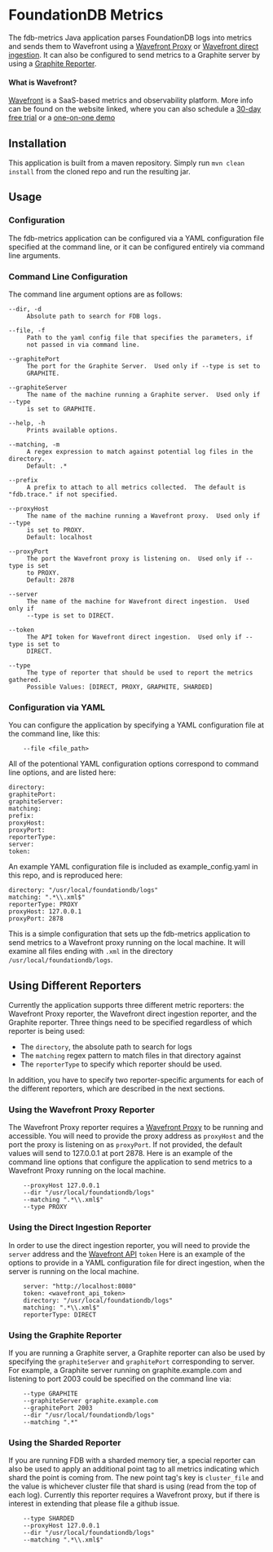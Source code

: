 # FoundationDB Metrics

The fdb-metrics Java application parses FoundationDB logs into metrics and sends them to Wavefront using a [Wavefront Proxy](https://docs.wavefront.com/proxies.html) or [Wavefront direct ingestion](https://docs.wavefront.com/direct_ingestion.html).  It can also be configured to send metrics to a Graphite server by using a [Graphite Reporter](https://metrics.dropwizard.io/3.1.0/manual/graphite/).

#### What is Wavefront?
[Wavefront](https://wavefront.com) is a SaaS-based metrics and observability platform.  More info can be found on the website linked, where you can also schedule a [30-day free trial](https://www.wavefront.com/sign-up/) or a [one-on-one demo](https://www.wavefront.com/schedule-a-meeting/)

## Installation
This application is built from a maven repository. Simply run ```mvn clean install``` from the cloned repo and run the resulting jar.


## Usage

### Configuration

The fdb-metrics application can be configured via a YAML configuration file specified at the command line, or it can be configured entirely via command line arguments.

### Command Line Configuration
The command line argument options are as follows:

```
--dir, -d
     Absolute path to search for FDB logs.
     
--file, -f
     Path to the yaml config file that specifies the parameters, if
     not passed in via command line.
     
--graphitePort
     The port for the Graphite Server.  Used only if --type is set to
     GRAPHITE.

--graphiteServer
     The name of the machine running a Graphite server.  Used only if --type
     is set to GRAPHITE.
     
--help, -h
     Prints available options.
     
--matching, -m
     A regex expression to match against potential log files in the directory.
     Default: .*
     
--prefix
     A prefix to attach to all metrics collected.  The default is "fdb.trace." if not specified.
     
--proxyHost
     The name of the machine running a Wavefront proxy.  Used only if --type
     is set to PROXY.
     Default: localhost
     
--proxyPort
     The port the Wavefront proxy is listening on.  Used only if --type is set
     to PROXY.
     Default: 2878
     
--server
     The name of the machine for Wavefront direct ingestion.  Used only if
     --type is set to DIRECT.
     
--token
     The API token for Wavefront direct ingestion.  Used only if --type is set to
     DIRECT.
     
--type
     The type of reporter that should be used to report the metrics gathered.
     Possible Values: [DIRECT, PROXY, GRAPHITE, SHARDED]

```

### Configuration via YAML
You can configure the application by specifying a YAML configuration file at the command line, like this:
```
    --file <file_path>
```

All of the potentional YAML configuration options correspond to command line options, and are listed here:

```
directory:
graphitePort:
graphiteServer:
matching:
prefix:
proxyHost:
proxyPort:
reporterType:
server:
token:
```

An example YAML configuration file is included as example_config.yaml in this repo, and is reproduced here:

```
directory: "/usr/local/foundationdb/logs"
matching: ".*\\.xml$"
reporterType: PROXY
proxyHost: 127.0.0.1
proxyPort: 2878
```

This is a simple configuration that sets up the fdb-metrics application to send metrics to a Wavefront proxy running on the local machine.  It will examine all files ending with ```.xml``` in the directory ```/usr/local/foundationdb/logs```.

## Using Different Reporters
Currently the application supports three different metric reporters: the Wavefront Proxy reporter, the Wavefront direct ingestion reporter, and the Graphite reporter.  Three things need to be specified regardless of which reporter is being used:
  * The ```directory```, the absolute path to search for logs
  * The ```matching``` regex pattern to match files in that directory against
  * The ```reporterType``` to specify which reporter should be used.

In addition, you have to specify two reporter-specific arguments for each of the different reporters, which are described in the next sections.
### Using the Wavefront Proxy Reporter

The Wavefront Proxy reporter requires a [Wavefront Proxy](https://docs.wavefront.com/proxies.html) to be running and accessible.  You will need to provide the proxy address as ```proxyHost``` and the port the proxy is listening on as ```proxyPort```. If not provided, the default values will send to 127.0.0.1 at port 2878. 
Here is an example of the command line options that configure the application to send metrics to a Wavefront Proxy running on the local machine.

```
    --proxyHost 127.0.0.1
    --dir "/usr/local/foundationdb/logs"
    --matching ".*\\.xml$"
    --type PROXY
```

### Using the Direct Ingestion Reporter

In order to use the direct ingestion reporter, you will need to provide the ```server``` address and the [Wavefront API](https://docs.wavefront.com/wavefront_api.html#generating-an-api-token) ```token```
Here is an example of the options to provide in a YAML configuration file for direct ingestion, when the server is running on the local machine.

```
    server: "http://localhost:8080"
    token: <wavefront_api_token>
    directory: "/usr/local/foundationdb/logs"
    matching: ".*\\.xml$"
    reporterType: DIRECT
```

### Using the Graphite Reporter

If you are running a Graphite server, a Graphite reporter can also be used by specifying the ```graphiteServer``` and ```graphitePort``` corresponding to server.  For example, a Graphite server running on graphite.example.com and listening to port 2003 could be specified on the command line via:

```
    --type GRAPHITE
    --graphiteServer graphite.example.com
    --graphitePort 2003
    --dir "/usr/local/foundationdb/logs"
    --matching ".*"
```

### Using the Sharded Reporter

If you are running FDB with a sharded memory tier, a special reporter can also be used to apply an additional point tag to all metrics indicating which shard the point is coming from.  The new point tag's key is `cluster_file` and the value is whichever cluster file that shard is using (read from the top of each log). Currently this reporter requires a Wavefront proxy, but if there is interest in extending that please file a github issue.
```
    --type SHARDED
    --proxyHost 127.0.0.1
    --dir "/usr/local/foundationdb/logs"
    --matching ".*\\.xml$"
```